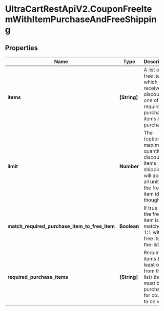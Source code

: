 # UltraCartRestApiV2.CouponFreeItemWithItemPurchaseAndFreeShipping

## Properties
Name | Type | Description | Notes
------------ | ------------- | ------------- | -------------
**items** | **[String]** | A list of free items which will receive a discount if one of the required purchase items is purchased. | [optional] 
**limit** | **Number** | The (optional) maximum quantity of discounted items.  Free shipping will apply to all units of the free item ids though. | [optional] 
**match_required_purchase_item_to_free_item** | **Boolean** | If true then the free item is matched 1:1 with the free item in the list. | [optional] 
**required_purchase_items** | **[String]** | Required items (at least one from the list) that must be purchased for coupon to be valid | [optional] 


